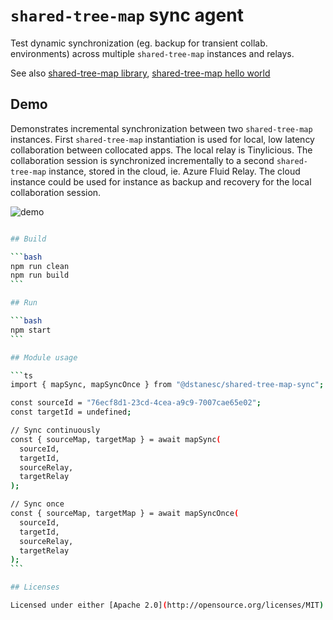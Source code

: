 # `shared-tree-map` sync agent

Test dynamic synchronization (eg. backup for transient collab. environments) across multiple `shared-tree-map` instances and relays.

See also [shared-tree-map library](https://github.com/dstanesc/shared-tree-map), [shared-tree-map hello world](https://github.com/dstanesc/shared-tree-map-hello)

## Demo

Demonstrates incremental synchronization between two `shared-tree-map` instances. First `shared-tree-map` instantiation is used for local, low latency collaboration between collocated apps. The local relay is Tinylicious. The collaboration session is synchronized incrementally to a second `shared-tree-map` instance, stored in the cloud, ie. Azure Fluid Relay. The cloud instance could be used for instance as backup and recovery for the local collaboration session.

![demo](img/map-sync.gif)

````bash

## Build

```bash
npm run clean
npm run build
```

## Run

```bash
npm start
```

## Module usage

```ts
import { mapSync, mapSyncOnce } from "@dstanesc/shared-tree-map-sync";

const sourceId = "76ecf8d1-23cd-4cea-a9c9-7007cae65e02";
const targetId = undefined;

// Sync continuously
const { sourceMap, targetMap } = await mapSync(
  sourceId,
  targetId,
  sourceRelay,
  targetRelay
);

// Sync once
const { sourceMap, targetMap } = await mapSyncOnce(
  sourceId,
  targetId,
  sourceRelay,
  targetRelay
);
```

## Licenses

Licensed under either [Apache 2.0](http://opensource.org/licenses/MIT) or [MIT](http://opensource.org/licenses/MIT) at your option.
